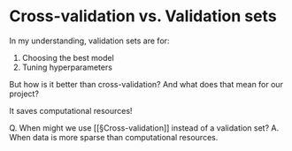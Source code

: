 # Cross-validation vs. Validation sets
In my understanding, validation sets are for:
1. Choosing the best model
2. Tuning hyperparameters

But how is it better than cross-validation? And what does that mean for our project?

It saves computational resources!

Q. When might we use [[§Cross-validation]] instead of a validation set?
A. When data is more sparse than computational resources.

<!-- #anki/deck/Programming #anki/deck/ML -->

<!-- {BearID:AE02119F-769B-426C-8BB1-91C5CE4DAC8E-61038-000005D4725C80C5} -->
